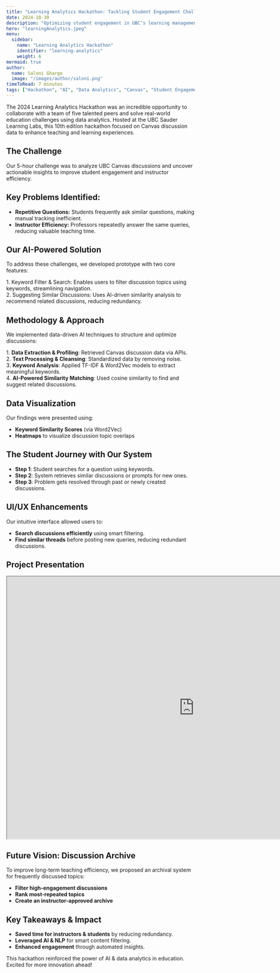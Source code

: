 ```yaml
---
title: "Learning Analytics Hackathon: Tackling Student Engagement Challenges Through Canvas Data"
date: 2024-10-30
description: "Optimizing student engagement in UBC’s learning management system using AI and data analytics."
hero: "learningAnalytics.jpeg"
menu:
  sidebar:
    name: "Learning Analytics Hackathon"
    identifier: "learning-analytics"
    weight: 6
mermaid: true
author:
  name: Saloni Gharge
  image: "/images/author/saloni.png"
timeToRead: 7 minutes
tags: ["Hackathon", "AI", "Data Analytics", "Canvas", "Student Engagement"]
---
```

The 2024 Learning Analytics Hackathon was an incredible opportunity to collaborate with a team of five talented peers and solve real-world education challenges using data analytics. Hosted at the UBC Sauder Learning Labs, this 10th edition hackathon focused on Canvas discussion data to enhance teaching and learning experiences.

## The Challenge  
Our 5-hour challenge was to analyze UBC Canvas discussions and uncover actionable insights to improve student engagement and instructor efficiency.

## Key Problems Identified:
- **Repetitive Questions:** Students frequently ask similar questions, making manual tracking inefficient.  
- **Instructor Efficiency:** Professors repeatedly answer the same queries, reducing valuable teaching time.

## Our AI-Powered Solution  
To address these challenges, we developed prototype with two core features:  

1️. Keyword Filter & Search: Enables users to filter discussion topics using keywords, streamlining navigation.  
2️. Suggesting Similar Discussions: Uses AI-driven similarity analysis to recommend related discussions, reducing redundancy.  

## Methodology & Approach  
We implemented data-driven AI techniques to structure and optimize discussions: 

1️. **Data Extraction & Profiling**: Retrieved Canvas discussion data via APIs.  
2️. **Text Processing & Cleansing**: Standardized data by removing noise.  
3️. **Keyword Analysis**: Applied TF-IDF & Word2Vec models to extract meaningful keywords.  
4️. **AI-Powered Similarity Matching**: Used cosine similarity to find and suggest related discussions.  

## Data Visualization  
Our findings were presented using:  
- **Keyword Similarity Scores** (via Word2Vec)
- **Heatmaps** to visualize discussion topic overlaps 

## **The Student Journey with Our System**  
- **Step 1**: Student searches for a question using keywords.  
- **Step 2**: System retrieves similar discussions or prompts for new ones.  
- **Step 3**: Problem gets resolved through past or newly created discussions.  

## **UI/UX Enhancements**  
Our intuitive interface allowed users to:  
- **Search discussions efficiently** using smart filtering.  
- **Find similar threads** before posting new queries, reducing redundant discussions.

## Project Presentation
<iframe src="https://docs.google.com/presentation/d/19uiEWZ-SJzBqUA5oo60chiIovP-j_DBg/embed?start=false&loop=false&delayms=3000" 
        width="1000" 
        height="700" 
        allowfullscreen>
</iframe>

## Future Vision: **Discussion Archive**  
To improve long-term teaching efficiency, we proposed an archival system for frequently discussed topics:  
- **Filter high-engagement discussions**
- **Rank most-repeated topics**
- **Create an instructor-approved archive**  

## Key Takeaways & Impact
- **Saved time for instructors & students** by reducing redundancy.
- **Leveraged AI & NLP** for smart content filtering.
- **Enhanced engagement** through automated insights.  

This hackathon reinforced the power of AI & data analytics in education. Excited for more innovation ahead!  


